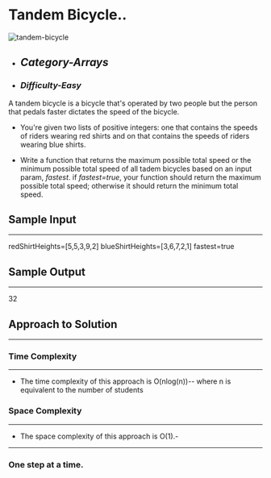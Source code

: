 # Tandem Bicycle..

![tandem-bicycle](https://github.com/belisky/AlgoMornings/assets/61013338/80d421b0-5ab6-4064-9ba6-54a327fe748e)

- ## **_Category-Arrays_**
- ### **_Difficulty-Easy_**

A tandem bicycle is a bicycle that's operated by two people but the person that pedals faster dictates the speed of the bicycle.

- You're given two lists of positive integers: one that contains the speeds of riders wearing red shirts and on that contains the speeds of riders wearing blue shirts.

- Write a function that returns the maximum possible total speed or the minimum possible total speed of all tadem bicycles based on an input param, _fastest_. if _fastest=true_, your function should return the maximum possible total speed; otherwise it should return the minimum total speed.

## Sample Input

---

redShirtHeights=[5,5,3,9,2]
blueShirtHeights=[3,6,7,2,1]
fastest=true

## Sample Output

---

32

## Approach to Solution

---

### Time Complexity

---

- The time complexity of this approach is O(nlog(n))-- where n is equivalent to the number of students

### Space Complexity

---

- The space complexity of this approach is O(1).-

---

### One step at a time.
